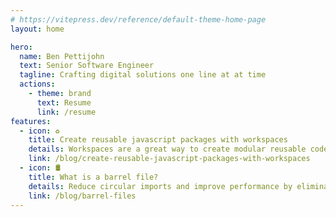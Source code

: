 ```yaml
---
# https://vitepress.dev/reference/default-theme-home-page
layout: home

hero:
  name: Ben Pettijohn
  text: Senior Software Engineer
  tagline: Crafting digital solutions one line at at time
  actions:
    - theme: brand
      text: Resume
      link: /resume
features:
  - icon: ♻️
    title: Create reusable javascript packages with workspaces
    details: Workspaces are a great way to create modular reusable code in the javascript ecosystem
    link: /blog/create-reusable-javascript-packages-with-workspaces
  - icon: 🛢️
    title: What is a barrel file?
    details: Reduce circular imports and improve performance by eliminating barrel files
    link: /blog/barrel-files
---
```

